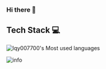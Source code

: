 ### Hi there 👋

<!--
**lqy007700/lqy007700** is a ✨ _special_ ✨ repository because its `README.md` (this file) appears on your GitHub profile.

Here are some ideas to get you started:

- 🔭 I’m currently working on ...
- 🌱 I’m currently learning ...
- 👯 I’m looking to collaborate on ...
- 🤔 I’m looking for help with ...
- 💬 Ask me about ...
- 📫 How to reach me: ...
- 😄 Pronouns: ...
- ⚡ Fun fact: ...
-->

## Tech Stack 💻


![lqy007700's Most used languages](https://github-readme-stats.vercel.app/api/top-langs/?username=lqy007700&layout=compact&hide_border=true&langs_count=10)


![info](https://github-readme-stats.vercel.app/api?username=lqy007700&show_icons=true&count_private=true&hide=prs&theme=default_repocard)
